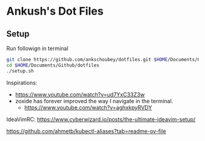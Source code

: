 
# Ankush's Dot Files

## Setup

Run followign in terminal

```bash
git clone https://github.com/ankschoubey/dotfiles.git $HOME/Documents/Github/dotfiles
cd $HOME/Documents/Github/dotfiles
./setup.sh
```

Inspirations:
- https://www.youtube.com/watch?v=ud7YxC33Z3w
- zoxide has forever improved the way I navigate in the terminal.
  - https://www.youtube.com/watch?v=aghxkpyRVDY

IdeaVimRC: https://www.cyberwizard.io/posts/the-ultimate-ideavim-setup/

https://github.com/ahmetb/kubectl-aliases?tab=readme-ov-file

